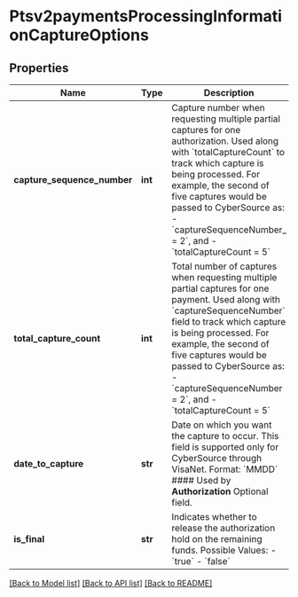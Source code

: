 # Ptsv2paymentsProcessingInformationCaptureOptions

## Properties
Name | Type | Description | Notes
------------ | ------------- | ------------- | -------------
**capture_sequence_number** | **int** | Capture number when requesting multiple partial captures for one authorization. Used along with &#x60;totalCaptureCount&#x60; to track which capture is being processed.  For example, the second of five captures would be passed to CyberSource as:   - &#x60;captureSequenceNumber_ &#x3D; 2&#x60;, and   - &#x60;totalCaptureCount &#x3D; 5&#x60;  | [optional] 
**total_capture_count** | **int** | Total number of captures when requesting multiple partial captures for one payment. Used along with &#x60;captureSequenceNumber&#x60; field to track which capture is being processed.  For example, the second of five captures would be passed to CyberSource as:   - &#x60;captureSequenceNumber &#x3D; 2&#x60;, and   - &#x60;totalCaptureCount &#x3D; 5&#x60;  | [optional] 
**date_to_capture** | **str** | Date on which you want the capture to occur. This field is supported only for CyberSource through VisaNet. Format: &#x60;MMDD&#x60;  #### Used by **Authorization** Optional field.  | [optional] 
**is_final** | **str** | Indicates whether to release the authorization hold on the remaining funds.   Possible Values: - &#x60;true&#x60; - &#x60;false&#x60;  | [optional] 

[[Back to Model list]](../README.md#documentation-for-models) [[Back to API list]](../README.md#documentation-for-api-endpoints) [[Back to README]](../README.md)


